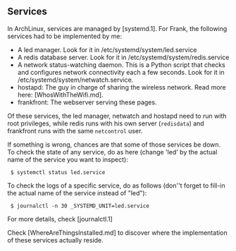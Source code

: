 
Services
--------

In ArchLinux, services are managed by [systemd.1]. For Frank,
the following services had to be implemented by me:

* A led manager. Look for it in /etc/systemd/system/led.service 
* A redis database server. Look for it in /etc/systemd/system/redis.service
* A network status-watching daemon. This is a Python script that checks and configures 
  network connectivity each a few seconds. Look for it in /etc/systemd/system/netwatch.service.
* hostapd: The guy in charge of sharing the wireless network. Read more here: [WhosWithTheWifi.md].
* frankfront: The webserver serving these pages. 

Of these services, the led manager, netwatch and hostapd need to run with root privileges, 
while redis runs with his own server (`redisdata`) and frankfront runs with the same `netcontrol` 
user. 
  
If something is wrong, chances are that some of those services be down. 
To check the state of any service, do as here (change 'led' by the actual name of the 
service you want to inspect):

     $ systemctl status led.service
     
To check the logs of a specific service, do as follows (don''t forget to fill-in the actual 
name of the service instead of "led"):

     $ journalctl -n 30 _SYSTEMD_UNIT=led.service 
     
For more details, check [journalctl.1]

Check [WhereAreThingsInstalled.md] to discover where the implementation of these services
actually reside.
